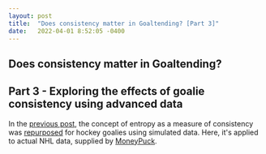 ```yaml
---
layout: post
title:  "Does consistency matter in Goaltending? [Part 3]"
date:   2022-04-01 8:52:05 -0400
---
```


<h2> Does consistency matter in Goaltending? </h2>
<h2> Part 3 - Exploring the effects of goalie consistency using advanced data </h2>
<p>
In the <a href="https://spazznolo.github.io/2022/03/29/goalie-consistency-1.html">previous post</a>, the concept of entropy as a measure of consistency was <a href="https://github.com/namitanandakumar/Draft-Analysis/blob/master/Streakiness/VanHAC%202018.pdf">repurposed</a> for hockey goalies using simulated data. Here, it's applied to actual NHL data, supplied by <a href="https://moneypuck.com/">MoneyPuck</a>.
</p>